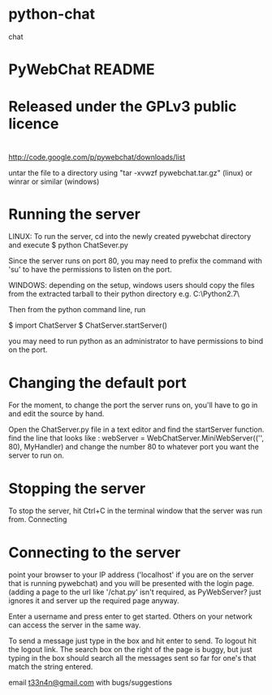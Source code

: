 # python-chat
chat
#
#  PyWebChat README
# 
#  Released under the GPLv3 public licence
#  
#
#
#
http://code.google.com/p/pywebchat/downloads/list

untar the file to a directory using "tar -xvwzf pywebchat.tar.gz" (linux) or winrar or similar (windows)

# Running the server

LINUX:
To run the server, cd into the newly created pywebchat directory and execute 
$ python ChatSever.py

Since the server runs on port 80, you may need to prefix the command with 'su' to have the permissions to listen on the port.

WINDOWS:
depending on the setup, windows users should copy the files from the extracted tarball to their python directory
e.g. C:\Python2.7\

Then from the python command line, run

$ import ChatServer
$ ChatServer.startServer()

you may need to run python as an administrator to have permissions to bind on the port.

# Changing the default port

For the moment, to change the port the server runs on, you'll have to go in and edit the source by hand.

Open the ChatServer.py file in a text editor and find the startServer function. find the line that looks like : 
webServer = WebChatServer.MiniWebServer(('', 80), MyHandler) and change the number 80 to whatever port you want the server to run on.

# Stopping the server

To stop the server, hit Ctrl+C in the terminal window that the server was run from.
Connecting

# Connecting to the server

point your browser to your IP address ('localhost' if you are on the server that is running pywebchat) and you will be presented with the login page. (adding a page to the url like '/chat.py' isn't required, as PyWebServer? just ignores it and server up the required page anyway.

Enter a username and press enter to get started. Others on your network can access the server in the same way.

To send a message just type in the box and hit enter to send. To logout hit the logout link.
The search box on the right of the page is buggy, but just typing in the box should search all the messages sent so far for one's that match the string entered.

email t33n4n@gmail.com with bugs/suggestions
